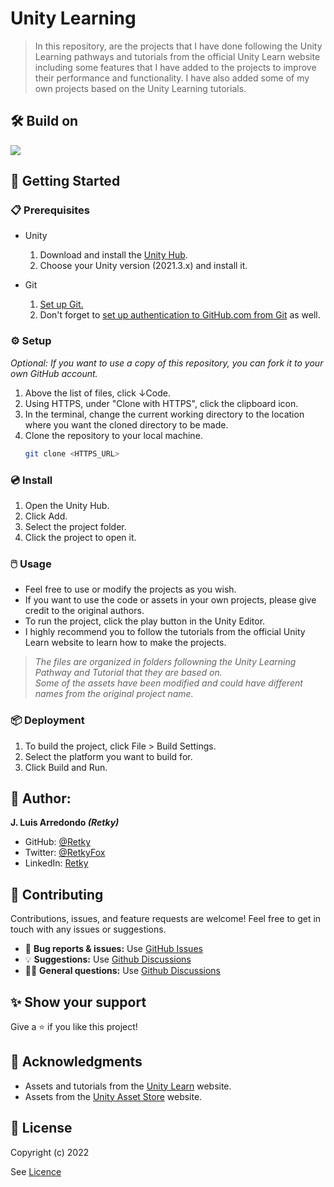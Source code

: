 # Unity Learning

> In this repository, are the projects that I have done following the Unity Learning pathways and tutorials from the official Unity Learn website including some features that I have added to the projects to improve their performance and functionality. I have also added some of my own projects based on the Unity Learning tutorials.

## 🛠️ Build on

[![](https://img.shields.io/badge/Unity-2021.3.x-ff7b00)](https://unity.com/download)

## 🚀 Getting Started

### 📋 Prerequisites

- Unity
  1. Download and install the [Unity Hub](https://unity.com/download).
  2. Choose your Unity version (2021.3.x) and install it.

- Git
  1. [Set up Git.](https://docs.github.com/en/get-started/quickstart/set-up-git)
  2. Don't forget to [set up authentication to GitHub.com from Git](https://docs.github.com/en/get-started/quickstart/set-up-git#next-steps-authenticating-with-github-from-git) as well.

### ⚙️ Setup

*Optional: If you want to use a copy of this repository, you can fork it to your own GitHub account.*
1. Above the list of files, click ↓Code.
2. Using HTTPS, under "Clone with HTTPS", click the clipboard icon.
3. In the terminal, change the current working directory to the location where you want the cloned directory to be made.
4. Clone the repository to your local machine.
   ```sh
   git clone <HTTPS_URL>
   ```

### 💿 Install

1. Open the Unity Hub.
2. Click Add.
3. Select the project folder.
4. Click the project to open it.

### 🖱️ Usage

- Feel free to use or modify the projects as you wish.
- If you want to use the code or assets in your own projects, please give credit to the original authors.
- To run the project, click the play button in the Unity Editor.
- I highly recommend you to follow the tutorials from the official Unity Learn website to learn how to make the projects.
> *The files are organized in folders followning the Unity Learning Pathway and Tutorial that they are based on.* <br> *Some of the assets have been modified and could have different names from the original project name.*

### 📦 Deployment

1. To build the project, click File > Build Settings.
2. Select the platform you want to build for.
3. Click Build and Run.

## 👤 Author:

**J. Luis Arredondo *(Retky)***
- GitHub: [@Retky](https://github.com/Retky "J. Luis Arredondo GitHub")
- Twitter: [@RetkyFox](https://twitter.com/retkyFox "J. Luis Arredondo Twitter")
- LinkedIn: [Retky](https://www.linkedin.com/in/Retky "J. Luis Arredondo LinkedIn")

## 🤝 Contributing

Contributions, issues, and feature requests are welcome! Feel free to get in touch with any issues or suggestions.

- 🐛 **Bug reports & issues:** Use [GitHub Issues](https://github.com/Retky/UnityLearning/issues "Bugs & Issues")
- 💡 **Suggestions:** Use [Github Discussions](https://github.com/Retky/UnityLearning/discussions "Suggestions")
- 🙋‍♀️ **General questions:** Use [Github Discussions](https://github.com/Retky/UnityLearning/discussions "General Questions")

## ✨ Show your support

Give a ⭐️ if you like this project!

## 🙏 Acknowledgments

- Assets and tutorials from the [Unity Learn](https://learn.unity.com/ "Unity Learn") website.
- Assets from the [Unity Asset Store](https://assetstore.unity.com/ "Unity Asset Store") website.

## 📝 License

Copyright (c) 2022

See [Licence](./LICENSE)
